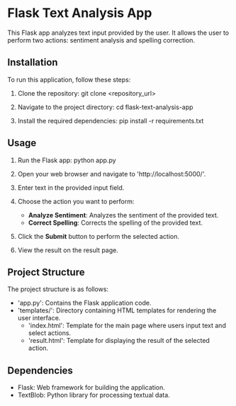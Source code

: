 # Flask Text Analysis App

This Flask app analyzes text input provided by the user. It allows the user to perform two actions: sentiment analysis and spelling correction.

## Installation

To run this application, follow these steps:

1. Clone the repository:
   git clone <repository_url>

2. Navigate to the project directory:
   cd flask-text-analysis-app

3. Install the required dependencies:
   pip install -r requirements.txt

## Usage

1. Run the Flask app:
   python app.py

2. Open your web browser and navigate to 'http://localhost:5000/'.

3. Enter text in the provided input field.

4. Choose the action you want to perform:
   - **Analyze Sentiment**: Analyzes the sentiment of the provided text.
   - **Correct Spelling**: Corrects the spelling of the provided text.

5. Click the **Submit** button to perform the selected action.

6. View the result on the result page.

## Project Structure

The project structure is as follows:

- 'app.py': Contains the Flask application code.
- 'templates/': Directory containing HTML templates for rendering the user interface.
  - 'index.html': Template for the main page where users input text and select actions.
  - 'result.html': Template for displaying the result of the selected action.

## Dependencies

- Flask: Web framework for building the application.
- TextBlob: Python library for processing textual data.
